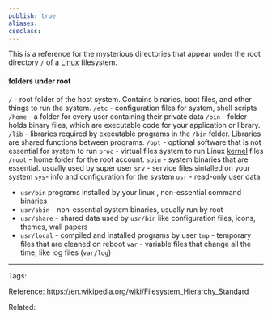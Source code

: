 ```yaml
---
publish: true
aliases: 
cssclass: 
---
```

This is a reference for the mysterious directories that appear under the root directory `/` of a [Linux](../Linux.md#) filesystem.

#### folders under root
`/` - root folder of the host system. Contains binaries, boot files, and other things to run the system.
`/etc` - configuration files for system, shell scripts
`/home` - a folder for every user containing their private data
`/bin` - folder holds binary files, which are executable code for your application or library. 
`/lib` - libraries required by executable programs in the `/bin` folder. Libraries are shared functions between programs. 
`/opt` - optional software that is not essential for system to run
`proc` - virtual files system to run Linux [kernel](./Kernel.md#) files
`/root` - home folder for the root account.
`sbin` - system binaries that are essential. usually used by super user
`srv` - service files sintalled on your system 
`sys`- info and configuration for the system
`usr` - read-only user data
- `usr/bin` programs installed by your linux , non-essential command binaries
- `usr/sbin` - non-essential system binaries, usually run by root
- `usr/share` - shared data used by `usr/bin` like configuration files, icons, themes, wall papers
- `usr/local` - compiled and installed programs by user
`tmp` - temporary files that are cleaned on reboot
`var` - variable files that change all the time, like log files (`var/log`)



---
Tags: 

Reference: https://en.wikipedia.org/wiki/Filesystem_Hierarchy_Standard

Related: 